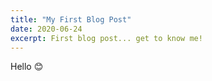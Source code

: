```yaml
---
title: "My First Blog Post"
date: 2020-06-24
excerpt: First blog post... get to know me!
---
```


Hello 😊
